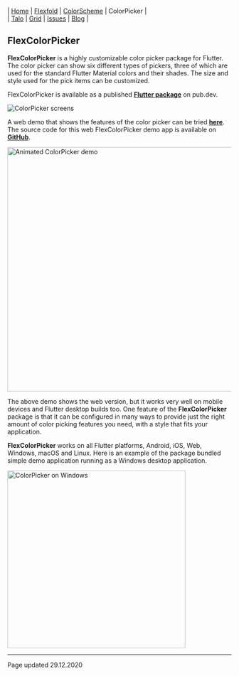 | [Home](https://rydmike.com) | [Flexfold](flexfold) | [ColorScheme](colorscheme) | ColorPicker                |  
| [Talo](talo)                | [Grid](gridview)     | [Issues](issues)           | [Blog](blog)               |

## FlexColorPicker

**FlexColorPicker** is a highly customizable color picker package for Flutter. The color picker can show 
six different types of pickers, three of which are used for the standard Flutter Material colors and their shades. 
The size and style used for the pick items can be customized.

FlexColorPicker is available as a published [**Flutter package**](https://pub.dev/packages/flex_color_picker)
on pub.dev.

<img src="https://rydmike.com/assets/ColorPickerAllSize50.png?raw=true" alt="ColorPicker screens"/>  

A web demo that shows the features of the color picker can be tried [**here**](http://rydmike.com/democolorpicker).
The source code for this web FlexColorPicker demo app is available on 
[**GitHub**](https://github.com/rydmike/color_picker_demo).

<img src="https://rydmike.com/assets/ColorPickerWeb.gif?raw=true" alt="Animated ColorPicker demo" width="550"/>

The above demo shows the web version, but it works very well on mobile devices and Flutter desktop builds too.
One feature of the **FlexColorPicker** package is that it can be configured in many ways to provide just 
the right amount of color picking features you need, with a style that fits your application.

**FlexColorPicker** works on all Flutter platforms, Android, iOS, Web, Windows, macOS and Linux. Here is an
example of the package bundled simple demo application running as a Windows desktop application.

<img src="https://github.com/rydmike/flex_color_picker/blob/master/resources/ColorPickerEnterCode.gif?raw=true" 
alt="ColorPicker on Windows" width="400"/>

---
Page updated 29.12.2020